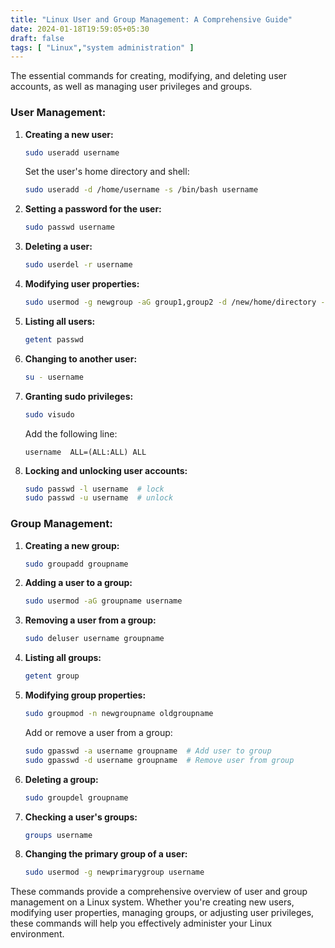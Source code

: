 ```yaml
---
title: "Linux User and Group Management: A Comprehensive Guide"
date: 2024-01-18T19:59:05+05:30
draft: false
tags: [ "Linux","system administration" ]
---
```

The essential commands for creating, modifying, and deleting user accounts, as well as managing user privileges and groups.

### User Management:

1. **Creating a new user:**
   ```bash
   sudo useradd username
   ```

   Set the user's home directory and shell:
   ```bash
   sudo useradd -d /home/username -s /bin/bash username
   ```

2. **Setting a password for the user:**
   ```bash
   sudo passwd username
   ```

3. **Deleting a user:**
   ```bash
   sudo userdel -r username
   ```

4. **Modifying user properties:**
   ```bash
   sudo usermod -g newgroup -aG group1,group2 -d /new/home/directory -s /bin/newshell username
   ```

5. **Listing all users:**
   ```bash
   getent passwd
   ```

6. **Changing to another user:**
   ```bash
   su - username
   ```

7. **Granting sudo privileges:**
   ```bash
   sudo visudo
   ```

   Add the following line:
   ```plaintext
   username  ALL=(ALL:ALL) ALL
   ```

8. **Locking and unlocking user accounts:**
   ```bash
   sudo passwd -l username  # lock
   sudo passwd -u username  # unlock
   ```

### Group Management:

1. **Creating a new group:**
   ```bash
   sudo groupadd groupname
   ```

2. **Adding a user to a group:**
   ```bash
   sudo usermod -aG groupname username
   ```

3. **Removing a user from a group:**
   ```bash
   sudo deluser username groupname
   ```

4. **Listing all groups:**
   ```bash
   getent group
   ```

5. **Modifying group properties:**
   ```bash
   sudo groupmod -n newgroupname oldgroupname
   ```

   Add or remove a user from a group:
   ```bash
   sudo gpasswd -a username groupname  # Add user to group
   sudo gpasswd -d username groupname  # Remove user from group
   ```

6. **Deleting a group:**
   ```bash
   sudo groupdel groupname
   ```

7. **Checking a user's groups:**
   ```bash
   groups username
   ```

8. **Changing the primary group of a user:**
   ```bash
   sudo usermod -g newprimarygroup username
   ```

These commands provide a comprehensive overview of user and group management on a Linux system. Whether you're creating new users, modifying user properties, managing groups, or adjusting user privileges, these commands will help you effectively administer your Linux environment.